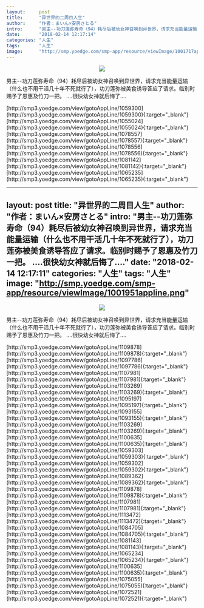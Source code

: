 ```yaml
---
layout:     post
title:      "异世界的二周目人生"
author:     "作者：まいん×安房さとる"
intro:      "男主--功刀莲弥寿命（94）耗尽后被幼女神召唤到异世界，请求充当能量运输（什么也不用干活几十年不死就行了），功刀莲弥被美食诱导答应了请求。临别时赐予了恩惠及竹刀一把。 ....很快幼女神就后悔了...."
date:       "2018-02-14 12:17:14"
categories: "人生"
tags:       "人生"
image:      "http://smp.yoedge.com/smp-app/resource/viewImage/1001717appline.png"
---
```

<div style="text-align: center">
<p><img src="http://smp.yoedge.com/smp-app/resource/viewImage/1001717appline.png"/></p>
</div>
<p class="post-meta">
<span>男主--功刀莲弥寿命（94）耗尽后被幼女神召唤到异世界，请求充当能量运输（什么也不用干活几十年不死就行了），功刀莲弥被美食诱导答应了请求。临别时赐予了恩惠及竹刀一把。 ....很快幼女神就后悔了....</span>
</p>
[http://smp3.yoedge.com/view/gotoAppLine/1059300](http://smp3.yoedge.com/view/gotoAppLine/1059300){:target="_blank"}
[http://smp3.yoedge.com/view/gotoAppLine/1055024](http://smp3.yoedge.com/view/gotoAppLine/1055024){:target="_blank"}
[http://smp3.yoedge.com/view/gotoAppLine/1078557](http://smp3.yoedge.com/view/gotoAppLine/1078557){:target="_blank"}
[http://smp3.yoedge.com/view/gotoAppLine/1078556](http://smp3.yoedge.com/view/gotoAppLine/1078556){:target="_blank"}
[http://smp3.yoedge.com/view/gotoAppLine/1081142](http://smp3.yoedge.com/view/gotoAppLine/1081142){:target="_blank"}
[http://smp3.yoedge.com/view/gotoAppLine/1065235](http://smp3.yoedge.com/view/gotoAppLine/1065235){:target="_blank"}


---
layout:     post
title:      "异世界的二周目人生"
author:     "作者：まいん×安房さとる"
intro:      "男主--功刀莲弥寿命（94）耗尽后被幼女神召唤到异世界，请求充当能量运输（什么也不用干活几十年不死就行了），功刀莲弥被美食诱导答应了请求。临别时赐予了恩惠及竹刀一把。 ....很快幼女神就后悔了...."
date:       "2018-02-14 12:17:11"
categories: "人生"
tags:       "人生"
image:      "http://smp.yoedge.com/smp-app/resource/viewImage/1001951appline.png"
---
<div style="text-align: center">
<p><img src="http://smp.yoedge.com/smp-app/resource/viewImage/1001951appline.png"/></p>
</div>
<p class="post-meta">
<span>男主--功刀莲弥寿命（94）耗尽后被幼女神召唤到异世界，请求充当能量运输（什么也不用干活几十年不死就行了），功刀莲弥被美食诱导答应了请求。临别时赐予了恩惠及竹刀一把。 ....很快幼女神就后悔了....</span>
</p>
[http://smp3.yoedge.com/view/gotoAppLine/1109878](http://smp3.yoedge.com/view/gotoAppLine/1109878){:target="_blank"}
[http://smp3.yoedge.com/view/gotoAppLine/1097786](http://smp3.yoedge.com/view/gotoAppLine/1097786){:target="_blank"}
[http://smp3.yoedge.com/view/gotoAppLine/1107981](http://smp3.yoedge.com/view/gotoAppLine/1107981){:target="_blank"}
[http://smp3.yoedge.com/view/gotoAppLine/1103269](http://smp3.yoedge.com/view/gotoAppLine/1103269){:target="_blank"}
[http://smp3.yoedge.com/view/gotoAppLine/1095197](http://smp3.yoedge.com/view/gotoAppLine/1095197){:target="_blank"}
[http://smp3.yoedge.com/view/gotoAppLine/1093155](http://smp3.yoedge.com/view/gotoAppLine/1093155){:target="_blank"}
[http://smp3.yoedge.com/view/gotoAppLine/1103269](http://smp3.yoedge.com/view/gotoAppLine/1103269){:target="_blank"}
[http://smp3.yoedge.com/view/gotoAppLine/1100635](http://smp3.yoedge.com/view/gotoAppLine/1100635){:target="_blank"}
[http://smp3.yoedge.com/view/gotoAppLine/1059303](http://smp3.yoedge.com/view/gotoAppLine/1059303){:target="_blank"}
[http://smp3.yoedge.com/view/gotoAppLine/1059302](http://smp3.yoedge.com/view/gotoAppLine/1059302){:target="_blank"}
[http://smp3.yoedge.com/view/gotoAppLine/1089362](http://smp3.yoedge.com/view/gotoAppLine/1089362){:target="_blank"}
[http://smp3.yoedge.com/view/gotoAppLine/1109878](http://smp3.yoedge.com/view/gotoAppLine/1109878){:target="_blank"}
[http://smp3.yoedge.com/view/gotoAppLine/1107981](http://smp3.yoedge.com/view/gotoAppLine/1107981){:target="_blank"}
[http://smp3.yoedge.com/view/gotoAppLine/1113472](http://smp3.yoedge.com/view/gotoAppLine/1113472){:target="_blank"}
[http://smp3.yoedge.com/view/gotoAppLine/1084705](http://smp3.yoedge.com/view/gotoAppLine/1084705){:target="_blank"}
[http://smp3.yoedge.com/view/gotoAppLine/1081143](http://smp3.yoedge.com/view/gotoAppLine/1081143){:target="_blank"}
[http://smp3.yoedge.com/view/gotoAppLine/1065234](http://smp3.yoedge.com/view/gotoAppLine/1065234){:target="_blank"}
[http://smp3.yoedge.com/view/gotoAppLine/1100635](http://smp3.yoedge.com/view/gotoAppLine/1100635){:target="_blank"}
[http://smp3.yoedge.com/view/gotoAppLine/1075055](http://smp3.yoedge.com/view/gotoAppLine/1075055){:target="_blank"}
[http://smp3.yoedge.com/view/gotoAppLine/1072521](http://smp3.yoedge.com/view/gotoAppLine/1072521){:target="_blank"}


